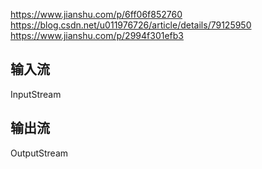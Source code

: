 
https://www.jianshu.com/p/6ff06f852760
https://blog.csdn.net/u011976726/article/details/79125950
https://www.jianshu.com/p/2994f301efb3


## 输入流
InputStream


## 输出流
OutputStream